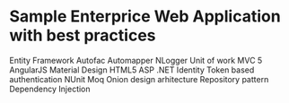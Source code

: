 # Sample Enterprice Web Application with best practices
Entity Framework 
Autofac 
Automapper 
NLogger 
Unit of work 
MVC 5 
AngularJS 
Material Design
HTML5 
ASP .NET Identity
Token based authentication
NUnit
Moq
Onion design arhitecture
Repository pattern
Dependency Injection
